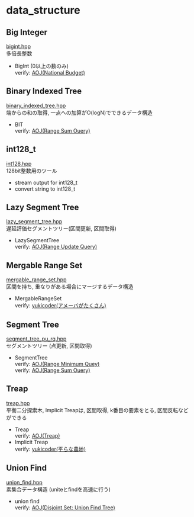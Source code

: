 # data\_structure

## Big Integer
[bigint.hpp](https://github.com/fumiphys/programming_contest/blob/master/data_structure/bigint.hpp)  
多倍長整数
  - BigInt (0以上の数のみ)  
  verify: [AOJ(National Budget)](https://onlinejudge.u-aizu.ac.jp/problems/0015)

## Binary Indexed Tree
[binary\_indexed\_tree.hpp](https://github.com/fumiphys/programming_contest/blob/master/data_structure/binary_indexed_tree.hpp)  
端からの和の取得, 一点への加算がO(logN)でできるデータ構造
  - BIT  
  verify: [AOJ(Range Sum Ouery)](https://onlinejudge.u-aizu.ac.jp/courses/library/3/DSL/all/DSL_2_B)

## int128\_t
[int128.hpp](https://github.com/fumiphys/programming_contest/blob/master/data_structure/int128.hpp)  
128bit整数用のツール
  - stream output for int128\_t
  - convert string to int128\_t

## Lazy Segment Tree
[lazy\_segment\_tree.hpp](https://github.com/fumiphys/programming_contest/blob/master/data_structure/lazy_segment_tree.hpp)  
遅延評価セグメントツリー(区間更新, 区間取得)
  - LazySegmentTree  
  verify: [AOJ(Range Update Query)](https://onlinejudge.u-aizu.ac.jp/courses/library/3/DSL/all/DSL_2_D)

## Mergable Range Set
[mergable\_range\_set.hpp](https://github.com/fumiphys/programming_contest/blob/master/data_structure/mergable_range_set.hpp)  
区間を持ち, 重なりがある場合にマージするデータ構造  
  - MergableRangeSet  
  verify: [yukicoder(アメーバがたくさん)](https://yukicoder.me/problems/no/33)

## Segment Tree
[segment\_tree\_pu\_rq.hpp](https://github.com/fumiphys/programming_contest/blob/master/data_structure/segment_tree_pu_rq.hpp)  
セグメントツリー (点更新, 区間取得)
  - SegmentTree  
  verify: [AOJ(Range Minimum Quey)](https://onlinejudge.u-aizu.ac.jp/courses/library/3/DSL/all/DSL_2_A)  
  verify: [AOJ(Range Sum Ouery)](https://onlinejudge.u-aizu.ac.jp/courses/library/3/DSL/all/DSL_2_B)

## Treap
[treap.hpp](https://github.com/fumiphys/programming_contest/blob/master/data_structure/treap.hpp)  
平衡二分探索木, Implicit Treapは, 区間取得, k番目の要素をとる, 区間反転などができる
  - Treap  
  verify: [AOJ(Treap)](https://onlinejudge.u-aizu.ac.jp/courses/lesson/1/ALDS1/all/ALDS1_8_D)
  - Implicit Treap  
  verify: [yukicoder(平らな農地)](https://yukicoder.me/problems/no/738)

## Union Find
[union\_find.hpp](https://github.com/fumiphys/programming_contest/blob/master/data_structure/treap.hpp)  
素集合データ構造 (uniteとfindを高速に行う)
  - union find  
  verify: [AOJ(Disjoint Set: Union Find Tree)](https://onlinejudge.u-aizu.ac.jp/courses/library/3/DSL/1/DSL_1_A)
